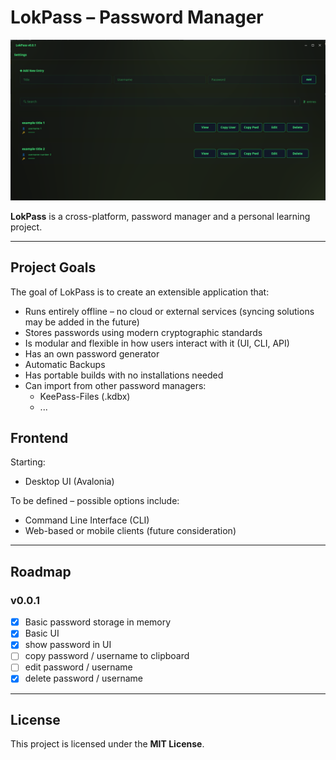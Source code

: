 # LokPass – Password Manager

![img.png](Screenshots/MainView.png)

**LokPass** is a cross-platform, password manager and a personal learning project.  

---

## Project Goals

The goal of LokPass is to create an extensible application that:

- Runs entirely offline – no cloud or external services (syncing solutions may be added in the future)
- Stores passwords using modern cryptographic standards
- Is modular and flexible in how users interact with it (UI, CLI, API)
- Has an own password generator
- Automatic Backups
- Has portable builds with no installations needed
- Can import from other password managers:
  - KeePass-Files (.kdbx)
  - ...

## Frontend

Starting:

- Desktop UI (Avalonia)

To be defined – possible options include:

- Command Line Interface (CLI)
- Web-based or mobile clients (future consideration)

---

## Roadmap

### v0.0.1

- [x] Basic password storage in memory
- [x] Basic UI
- [x] show password in UI
- [ ] copy password / username to clipboard
- [ ] edit password / username
- [x] delete password / username

---

## License

This project is licensed under the **MIT License**.
